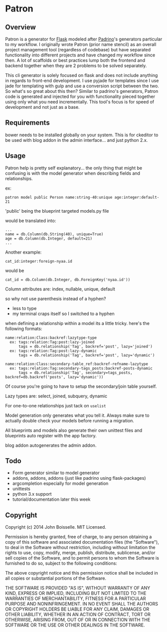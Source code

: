 # Patron

## Overview
Patron is a generator for [Flask](http://flask.pocoo.org) modeled after 
[Padrino](http://padrinorb.com)'s generators particular to my workflow. I 
originally wrote Patron (prior name stencil) as an overall project management
tool (regardless of codebase) but have separated functionality into different
projects and have changed my workflow since then. A lot of scaffolds or best
practices lump both the frontend and backend together when they are 2 problems
to be solved separately.

This cli generator is solely focused on flask and does not include anything in
regards to front-end development. I use pyjade for templates since I use jade 
for templating with gulp and use a conversion script between the two. So what's
  so great about this then? Similar to padrino's generators,
Patron code is generated and injected for you with functionality pieced
together using only what you need incrementally. This tool's focus is for speed 
of development and not just as a base.

## Requirements
bower needs to be installed globally on your system. This is for ckeditor to be
used with blog addon in the admin interface... and just python 2.x.

## Usage
Patron help is pretty self explanatory... the only thing that might be confusing
is with the model generator when describing fields and relationships.

ex:
```
patron model public Person name:string-40:unique age:integer:default-21
```
'public' being the blueprint targeted models.py file

would be translated into:
```
...
name = db.Column(db.String(40), unique=True)
age = db.Column(db.Integer, default=21)
...
```

Another example:
```
cat_id:integer:foreign-nyaa.id
```
would be
```
cat_id = db.Column(db.Integer, db.ForeignKey('nyaa.id'))
```
Column attributes are: index, nullable, unique, default

so why not use parenthesis instead of a hyphen?

- less to type
- my terminal craps itself so I switched to a hyphen

when defining a relationship within a model its a little tricky. here's the 
following formats:

```
name:relation:Class:backref:lazytype-type
  ex: tags:relation:Tag:post:lazy-joined
      tags = db.relationship('Tag', backref='post', lazy='joined')
  ex: tags:relation:Tag:post:lazy-dynamic
      tags = db.relationship('Tag', backref='post', lazy='dynamic')
```
```
name:relation:Class:secondary-table_ref:backref-refname-lazytype
  ex: tags:relation:Tag:secondary-tags_posts:backref-posts-dynamic
      tags = db.relationship('Tag', secondary=tags_posts, backref=db.backref('posts', lazy='dynamic'))
```
Of course you're going to have to setup the secondary/join table yourself.

Lazy types are: select, joined, subquery, dynamic

For one-to-one relationships just tack on `uselist`

Model generation only generates what you tell it. Always make sure to actually
double check your models before running a migration.

All blueprints and models also generate their own unittest files and blueprints
auto register with the app factory.

blog addon autogenerates the admin addon.

## Todo

- Form generator similar to model generator
- addons, addons, addons (just like padrino using flask-packages)
- argcompletion especially for model generation
- unittests
- python 3.x support
- tutorial/documentation later this week

## Copyright
Copyright (c) 2014 John Boisselle. MIT Licensed.

Permission is hereby granted, free of charge, to any person obtaining a copy of
this software and associated documentation files (the "Software"), to deal in 
the Software without restriction, including without limitation the rights to 
use, copy, modify, merge, publish, distribute, sublicense, and/or sell copies 
of the Software, and to permit persons to whom the Software is furnished to do 
so, subject to the following conditions:

The above copyright notice and this permission notice shall be included in all 
copies or substantial portions of the Software.

THE SOFTWARE IS PROVIDED "AS IS", WITHOUT WARRANTY OF ANY KIND, EXPRESS OR 
IMPLIED, INCLUDING BUT NOT LIMITED TO THE WARRANTIES OF MERCHANTABILITY, 
FITNESS FOR A PARTICULAR PURPOSE AND NONINFRINGEMENT. IN NO EVENT SHALL THE 
AUTHORS OR COPYRIGHT HOLDERS BE LIABLE FOR ANY CLAIM, DAMAGES OR OTHER 
LIABILITY, WHETHER IN AN ACTION OF CONTRACT, TORT OR OTHERWISE, ARISING FROM, 
OUT OF OR IN CONNECTION WITH THE SOFTWARE OR THE USE OR OTHER DEALINGS IN THE 
SOFTWARE.
